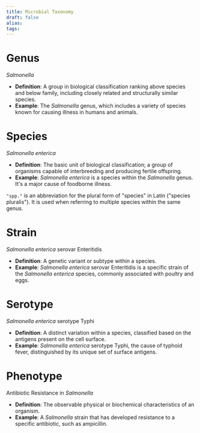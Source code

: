 ```yaml
---
title: Microbial Taxonomy
draft: false
alias: 
tags: 
---
```

# Genus
_Salmonella_
- **Definition**: A group in biological classification ranking above species and below family, including closely related and structurally similar species.
- **Example**: The _Salmonella_ genus, which includes a variety of species known for causing illness in humans and animals.
# Species
_Salmonella enterica_
- **Definition**: The basic unit of biological classification; a group of organisms capable of interbreeding and producing fertile offspring.
- **Example**: _Salmonella enterica_ is a species within the _Salmonella_ genus. It's a major cause of foodborne illness.

`"spp."` is an abbreviation for the plural form of "species" in Latin ("species pluralis"). It is used when referring to multiple species within the same genus.
# Strain
_Salmonella enterica_ serovar Enteritidis
- **Definition**: A genetic variant or subtype within a species.
- **Example**: _Salmonella enterica_ serovar Enteritidis is a specific strain of the _Salmonella enterica_ species, commonly associated with poultry and eggs.

# Serotype
_Salmonella enterica_ serotype Typhi
- **Definition**: A distinct variation within a species, classified based on the antigens present on the cell surface.
- **Example**: _Salmonella enterica_ serotype Typhi, the cause of typhoid fever, distinguished by its unique set of surface antigens.

# Phenotype
Antibiotic Resistance in _Salmonella_
- **Definition**: The observable physical or biochemical characteristics of an organism.
- **Example**: A _Salmonella_ strain that has developed resistance to a specific antibiotic, such as ampicillin.
